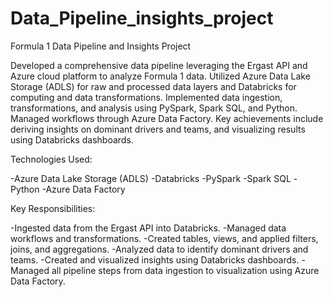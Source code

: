 # Data_Pipeline_insights_project
Formula 1 Data Pipeline and Insights Project

Developed a comprehensive data pipeline leveraging the Ergast API and Azure cloud platform to analyze Formula 1 data. Utilized Azure Data Lake Storage (ADLS) for raw and processed data layers and Databricks for computing and data transformations. Implemented data ingestion, transformations, and analysis using PySpark, Spark SQL, and Python. Managed workflows through Azure Data Factory. Key achievements include deriving insights on dominant drivers and teams, and visualizing results using Databricks dashboards. 

Technologies Used:

-Azure Data Lake Storage (ADLS)
-Databricks
-PySpark
-Spark SQL
-Python
-Azure Data Factory

Key Responsibilities:

-Ingested data from the Ergast API into Databricks.
-Managed data workflows and transformations.
-Created tables, views, and applied filters, joins, and aggregations.
-Analyzed data to identify dominant drivers and teams.
-Created and visualized insights using Databricks dashboards.
-Managed all pipeline steps from data ingestion to visualization using Azure Data Factory.
